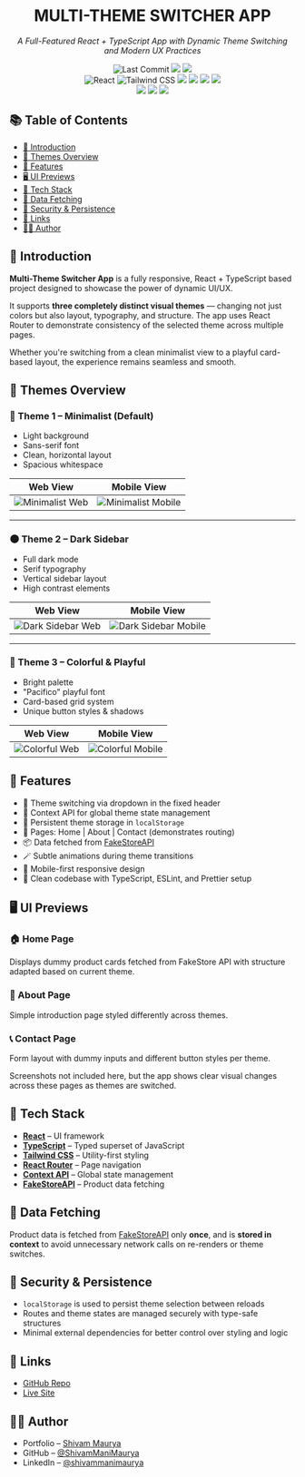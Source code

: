 <h1 align="center">MULTI-THEME SWITCHER APP</h1>

<p align="center"><i>A Full-Featured React + TypeScript App with Dynamic Theme Switching and Modern UX Practices</i></p>

<p align="center">
  <!-- Project Status -->
  <img src="https://img.shields.io/github/last-commit/ShivamManiMaurya/paytm_app?style=for-the-badge" alt="Last Commit" />
  <img src="https://img.shields.io/github/languages/top/ShivamManiMaurya/paytm_app?label=TypeScript&color=blue&style=for-the-badge" />
  <img src="https://img.shields.io/github/languages/count/ShivamManiMaurya/paytm_app?style=for-the-badge&color=blue" />
  <br/>

  <!-- Frameworks & Tools -->
  <img src="https://img.shields.io/badge/Frontend-React-61DAFB?style=for-the-badge&logo=react&logoColor=black" alt="React" />
  <img src="https://img.shields.io/badge/Styling-Tailwind_CSS-38B2AC?style=for-the-badge&logo=tailwind-css&logoColor=white" alt="Tailwind CSS" />
  <img src="https://img.shields.io/badge/Language-TypeScript-3178C6?style=for-the-badge&logo=typescript&logoColor=white" />
  <img src="https://img.shields.io/badge/State_Context_API-61DAFB?style=for-the-badge&logo=react&logoColor=white" />
  <img src="https://img.shields.io/badge/Routing-React_Router-D0021B?style=for-the-badge&logo=react-router&logoColor=white" />
  <img src="https://img.shields.io/badge/API-FakeStoreAPI-FB923C?style=for-the-badge&logo=json&logoColor=white" />
  <br/>

  <!-- Dev Tools -->
  <img src="https://img.shields.io/badge/ESLint-Code_Quality-4B32C3?style=for-the-badge&logo=eslint&logoColor=white" />
  <img src="https://img.shields.io/badge/Prettier-Code_Format-F7B93E?style=for-the-badge&logo=prettier&logoColor=black" />
  <img src="https://img.shields.io/badge/LocalStorage-Persistence-yellow?style=for-the-badge" />
</p>

## 📚 Table of Contents

- [📖 Introduction](#-introduction)
- [🎨 Themes Overview](#-themes-overview)
- [🧩 Features](#-features)
- [🖥️ UI Previews](#-ui-previews)
- [🧰 Tech Stack](#-tech-stack)
- [💾 Data Fetching](#-data-fetching)
- [🔐 Security & Persistence](#-security--persistence)
- [🔗 Links](#-links)
- [👨‍💻 Author](#author)

## 📖 Introduction

**Multi-Theme Switcher App** is a fully responsive, React + TypeScript based project designed to showcase the power of dynamic UI/UX.

It supports **three completely distinct visual themes** — changing not just colors but also layout, typography, and structure. The app uses React Router to demonstrate consistency of the selected theme across multiple pages.

Whether you're switching from a clean minimalist view to a playful card-based layout, the experience remains seamless and smooth.

## 🎨 Themes Overview

### 🌟 Theme 1 – Minimalist (Default)
- Light background  
- Sans-serif font  
- Clean, horizontal layout  
- Spacious whitespace  

| Web View                                                                                                     | Mobile View                                                                                                         |
| ----------------------------------------------------------------------------------------------------------- | ------------------------------------------------------------------------------------------------------------------ |
| ![Minimalist Web](https://ik.imagekit.io/clynyzjux/theme-switcher-app/theme-minimalistic-web.png?updatedAt=1754247419457) | ![Minimalist Mobile](https://ik.imagekit.io/clynyzjux/theme-switcher-app/theme-minimalistic-mobile.png?updatedAt=1754247418791) |

---

### 🌑 Theme 2 – Dark Sidebar
- Full dark mode  
- Serif typography  
- Vertical sidebar layout  
- High contrast elements  

| Web View                                                                                                 | Mobile View                                                                                                    |
| -------------------------------------------------------------------------------------------------------- | ------------------------------------------------------------------------------------------------------------- |
| ![Dark Sidebar Web](https://ik.imagekit.io/clynyzjux/theme-switcher-app/theme-dark-web.png?updatedAt=1754247419719) | ![Dark Sidebar Mobile](https://ik.imagekit.io/clynyzjux/theme-switcher-app/theme-dark-mobile.png?updatedAt=1754247418800) |

---

### 🎨 Theme 3 – Colorful & Playful
- Bright palette  
- "Pacifico" playful font  
- Card-based grid system  
- Unique button styles & shadows  

| Web View                                                                                                   | Mobile View                                                                                                   |
| ---------------------------------------------------------------------------------------------------------- | ------------------------------------------------------------------------------------------------------------- |
| ![Colorful Web](https://ik.imagekit.io/clynyzjux/theme-switcher-app/theme-colorful-web.png?updatedAt=1754247419925) | ![Colorful Mobile](https://ik.imagekit.io/clynyzjux/theme-switcher-app/theme-colorful-mobile.png?updatedAt=1754247419329) |



## 🧩 Features

- 🔘 Theme switching via dropdown in the fixed header
- 🧠 Context API for global theme state management
- 💾 Persistent theme storage in `localStorage`
- 📄 Pages: Home | About | Contact (demonstrates routing)
- 📦 Data fetched from [FakeStoreAPI](https://fakestoreapi.com/products)
- 🪄 Subtle animations during theme transitions
- 📱 Mobile-first responsive design
- 🔐 Clean codebase with TypeScript, ESLint, and Prettier setup

## 🖥️ UI Previews

### 🏠 Home Page
Displays dummy product cards fetched from FakeStore API with structure adapted based on current theme.

### 👋 About Page
Simple introduction page styled differently across themes.

### 📞 Contact Page
Form layout with dummy inputs and different button styles per theme.

Screenshots not included here, but the app shows clear visual changes across these pages as themes are switched.

## 🧰 Tech Stack

- [**React**](https://reactjs.org/) – UI framework
- [**TypeScript**](https://www.typescriptlang.org/) – Typed superset of JavaScript
- [**Tailwind CSS**](https://tailwindcss.com/) – Utility-first styling
- [**React Router**](https://reactrouter.com/) – Page navigation
- [**Context API**](https://reactjs.org/docs/context.html) – Global state management
- [**FakeStoreAPI**](https://fakestoreapi.com/) – Product data fetching

## 💾 Data Fetching

Product data is fetched from [FakeStoreAPI](https://fakestoreapi.com/products) only **once**, and is **stored in context** to avoid unnecessary network calls on re-renders or theme switches.

## 🔐 Security & Persistence

- `localStorage` is used to persist theme selection between reloads
- Routes and theme states are managed securely with type-safe structures
- Minimal external dependencies for better control over styling and logic

## 🔗 Links

-   [GitHub Repo](https://github.com/ShivamManiMaurya/multi-theme-switcher-app)
-   [Live Site](https://multi-theme-switcher.vercel.app)

## 👨‍💻 Author

-   Portfolio – [Shivam Maurya](https://shivammanimaurya.github.io/my_portfolio_website/)
-   GitHub – [@ShivamManiMaurya](https://github.com/ShivamManiMaurya)
-   LinkedIn – [@shivammanimaurya](https://www.linkedin.com/in/shivammanimaurya)
